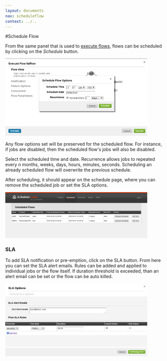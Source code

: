 ```yaml
---
layout: documents
nav: scheduleflow
context: ../..
---
```


#Schedule Flow

From the same panel that is used to [execute flows](./executingflows.html), flows can be scheduled by clicking on
the *Schedule* button.

<img class="shadowimg" title="Schedule Flow" src="./images/scheduleflowoptions.png" ALT="Schedule Flow" width="450" />

Any flow options set will be preserved for the scheduled flow. For instance, if jobs are disabled, then the scheduled flow's jobs will also be
disabled.

Select the scheduled time and date. Recurrence allows jobs to repeated every _n_ months, weeks, days, hours, minutes, seconds.
Scheduling an already scheduled flow will overwrite the previous schedule.

After scheduling, it should appear on the schedule page, where you can remove the scheduled job or set the SLA options.

<img class="shadowimg" title="Schedule Page" src="./images/schedulepage.png" ALT="Schedule Page" width="450" />

### SLA

To add SLA notification or pre-emption, click on the SLA button. From here you can set the SLA alert emails.
Rules can be added and applied to individual jobs or the flow itself. If duration threshold is exceeded, than
an alert email can be set or the flow can be auto killed.

<img class="shadowimg" title="SLA Page" src="./images/slapanel.png" ALT="SLA Page" width="450" />
